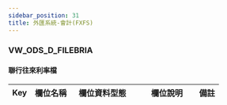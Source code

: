 ```yaml
---
sidebar_position: 31
title: 外匯系統-會計(FXFS)
---
```


### VW_ODS_D_FILEBRIA
#### 聯行往來利率檔
| Key | 欄位名稱  | 欄位資料型態        | 欄位說明     | 備註 |
| --- | --------- | ------------------- | ------------ | ---- |